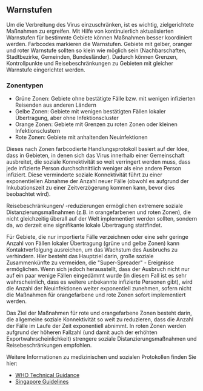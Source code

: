 ## Warnstufen

Um die Verbreitung des Virus einzuschränken, ist es wichtig, zielgerichtete Maßnahmen zu ergreifen. Mit Hilfe von kontinuierlich aktualisierten Warnstufen für bestimmte Gebiete können Maßnahmen besser koordiniert werden. Farbcodes markieren die Warnstufen. Gebiete mit gelber, oranger und roter Warnstufe sollten so klein wie möglich sein (Nachbarschaften, Stadtbezirke, Gemeinden, Bundesländer). Dadurch können Grenzen, Kontrollpunkte und Reisebeschränkungen zu Gebieten mit gleicher Warnstufe eingerichtet werden.

### Zonentypen

* Grüne Zonen: Gebiete ohne bestätigte Fälle bzw. mit wenigen infizierten Reisenden aus anderen Ländern
* Gelbe Zonen: Gebiete mit wenigen bestätigten Fällen lokaler Übertragung, aber ohne Infektionscluster
* Orange Zonen: Gebiete mit Grenzen zu roten Zonen oder kleinen Infektionsclustern
* Rote Zonen: Gebiete mit anhaltenden Neuinfektionen

Dieses nach Zonen farbcodierte Handlungsprotokoll basiert auf der Idee, dass in Gebieten, in denen sich das Virus innerhalb einer Gemeinschaft ausbreitet, die soziale Konnektivität so weit verringert werden muss, dass jede infizierte Person durchschnittlich weniger als eine andere Person infiziert. Diese verminderte soziale Konnektivität führt zu einer exponentiellen Abnahme der Anzahl neuer Fälle (obwohl es aufgrund der Inkubationszeit zu einer Zeitverzögerung kommen kann, bevor dies beobachtet wird).

Reisebeschränkungen/ -reduzierungen ermöglichen extremere soziale Distanzierungsmaßnahmen (z.B. in orangefarbenen und roten Zonen), die nicht gleichzeitig überall auf der Welt implementiert werden sollten, sondern da, wo derzeit eine signifikante lokale Übertragung stattfindet.

Für Gebiete, die nur importierte Fälle verzeichnen oder eine sehr geringe Anzahl von Fällen lokaler Übertragung (grüne und gelbe Zonen) kann Kontaktverfolgung ausreichen, um das Wachstum des Ausbruchs zu verhindern. Hier besteht das Hauptziel darin, große soziale Zusammenkünfte zu vermeiden, die "Super-Spreader" - Ereignisse ermöglichen. Wenn sich jedoch herausstellt, dass der Ausbruch nicht nur auf ein paar wenige Fällen eingedämmt wurde (in diesem Fall ist es sehr wahrscheinlich, dass es weitere unbekannte infizierte Personen gibt), wird die Anzahl der Neuinfektionen weiter exponentiell zunehmen, sofern nicht die Maßnahmen für orangefarbene und rote Zonen sofort implementiert werden.

Das Ziel der Maßnahmen für rote und orangefarbene Zonen besteht darin, die allgemeine soziale Konnektivität so weit zu reduzieren, dass die Anzahl der Fälle im Laufe der Zeit exponentiell abnimmt. In roten Zonen werden aufgrund der höheren Fallzahl (und damit auch der erhöhten Exportwahrscheinlichkeit) strengere soziale Distanzierungsmaßnahmen und Reisebeschränkungen empfohlen.


Weitere Informationen zu medizinischen und sozialen Protokollen finden Sie hier:

* [WHO Technical Guidance](https://www.who.int/emergencies/diseases/novel-coronavirus-2019/technical-guidance)
* [Singapore Guidelines](https://www.moh.gov.sg/covid-19)

